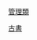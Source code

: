 

[管理類](https://TokyStories.github.io/Toky/note1/management_type/Category_page)

[古書](https://TokyStories.github.io/Toky/note1/ancient_books/Category_page)



